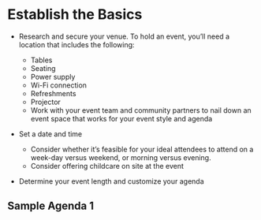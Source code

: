 # Establish the Basics

* Research and secure your venue. To hold an event, you’ll need a location that includes the following:
    * Tables
    * Seating
    * Power supply
    * Wi-Fi connection
    * Refreshments
    * Projector
    * Work with your event team and community partners to nail down an event space that works for your event style and agenda

* Set a date and time
    * Consider whether it’s feasible for your ideal attendees to attend on a week-day versus weekend, or morning versus evening.
    * Consider offering childcare on site at the event

* Determine your event length and customize your agenda
## Sample Agenda 1

